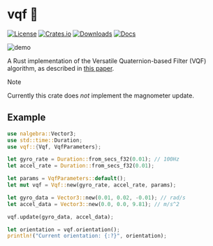 # vqf 🧭

[![License](https://img.shields.io/badge/license-MIT%2FApache-blue.svg)](https://github.com/oxkitsune/vqf#license)
[![Crates.io](https://img.shields.io/crates/v/vqf.svg)](https://crates.io/crates/vqf)
[![Downloads](https://img.shields.io/crates/d/vqf.svg)](https://crates.io/crates/vqf)
[![Docs](https://docs.rs/vqf/badge.svg)](https://docs.rs/vqf/latest/vqf/)

![demo](https://github.com/user-attachments/assets/2934d825-be6f-4c5d-a2b5-f9deefcf5973)

A Rust implementation of the Versatile Quaternion-based Filter (VQF) algorithm, as described in [this paper](https://arxiv.org/pdf/2203.17024).

> [!NOTE]
> Currently this crate does *not* implement the magnometer update.

## Example

```rust
use nalgebra::Vector3;
use std::time::Duration;
use vqf::{Vqf, VqfParameters};

let gyro_rate = Duration::from_secs_f32(0.01); // 100Hz
let accel_rate = Duration::from_secs_f32(0.01);

let params = VqfParameters::default();
let mut vqf = Vqf::new(gyro_rate, accel_rate, params);

let gyro_data = Vector3::new(0.01, 0.02, -0.01); // rad/s
let accel_data = Vector3::new(0.0, 0.0, 9.81); // m/s^2

vqf.update(gyro_data, accel_data);

let orientation = vqf.orientation();
println!("Current orientation: {:?}", orientation);
```
